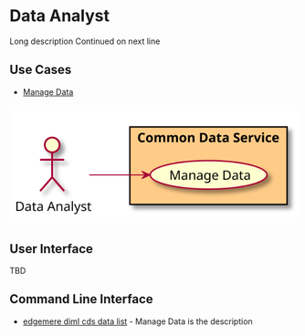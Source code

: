 # Data Analyst

Long description Continued on next line



## Use Cases

* [Manage Data](../../edgemere/diml/cds/usecases/ManageData)

  
![Use Case Diagram](./UseCase.svg)

## User Interface
TBD

## Command Line Interface
* [ edgemere diml cds data list](./action/data/list) - Manage Data is the description

